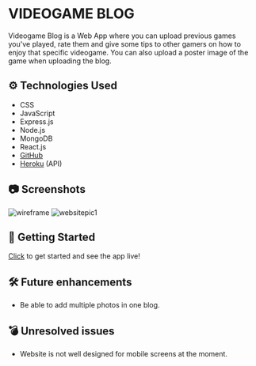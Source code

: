 # VIDEOGAME BLOG

Videogame Blog is a Web App where you can upload previous games you've played, rate them and give some tips to other gamers on how to enjoy that specific videogame. You can also upload a poster image of the game when uploading the blog.


## ⚙️ Technologies Used

- CSS
- JavaScript
- Express.js
- Node.js
- MongoDB
- React.js
- [GitHub](https://github.com/josedguti/P3-VideoBlog-FE)
- [Heroku](https://videoblog-backend.herokuapp.com/api/videoblogs) (API)

## 📷 Screenshots

![wireframe]()
![websitepic1]()

## 🔌 Getting Started

[Click](https://videogame-blog.netlify.app/) to get started and see the app live!


## 🛠 Future enhancements

- Be able to add multiple photos in one blog.

## 💣 Unresolved issues

- Website is not well designed for mobile screens at the moment.